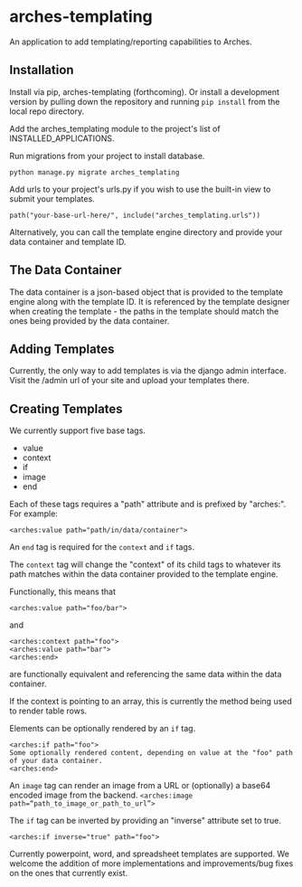 # arches-templating

An application to add templating/reporting capabilities to Arches.  

## Installation

Install via pip, arches-templating (forthcoming).  Or install a development version by pulling down the repository and running `pip install` from the local repo directory.

Add the arches_templating module to the project's list of INSTALLED_APPLICATIONS.

Run migrations from your project to install database.

`python manage.py migrate arches_templating`

Add urls to your project's urls.py if you wish to use the built-in view to submit your templates.  

`path("your-base-url-here/", include("arches_templating.urls"))`

Alternatively, you can call the template engine directory and provide your data container and template ID.  

## The Data Container

The data container is a json-based object that is provided to the template engine along with the template ID.  It is referenced by the template designer when creating the template - the paths in the template should match the ones being provided by the data container.

## Adding Templates

Currently, the only way to add templates is via the django admin interface.  Visit the /admin url of your site and upload your templates there.

## Creating Templates

We currently support five base tags.  

* value
* context
* if
* image
* end

Each of these tags requires a "path" attribute and is prefixed by "arches:".  For example:

`<arches:value path="path/in/data/container">`

An `end` tag is required for the `context` and `if` tags.

The `context` tag will change the "context" of its child tags to whatever its path matches within the data container provided to the template engine.  

Functionally, this means that

`<arches:value path="foo/bar">`

and 

```
<arches:context path="foo">
<arches:value path="bar">
<arches:end>
```

are functionally equivalent and referencing the same data within the data container.  

If the context is pointing to an array, this is currently the method being used to render table rows.  

Elements can be optionally rendered by an `if` tag.

```
<arches:if path="foo">
Some optionally rendered content, depending on value at the "foo" path of your data container.
<arches:end>
```

An `image` tag can render an image from a URL or (optionally) a base64 encoded image from the backend.
`<arches:image path=“path_to_image_or_path_to_url”>`


The `if` tag can be inverted by providing an "inverse" attribute set to true.

`<arches:if inverse="true" path="foo">`

Currently powerpoint, word, and spreadsheet templates are supported.  We welcome the addition of more implementations and improvements/bug fixes on the ones that currently exist.

